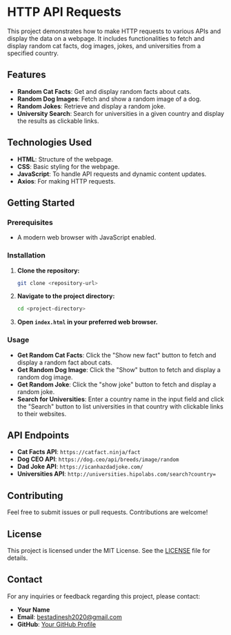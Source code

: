 # HTTP API Requests

This project demonstrates how to make HTTP requests to various APIs and display the data on a webpage. It includes functionalities to fetch and display random cat facts, dog images, jokes, and universities from a specified country.

## Features

- **Random Cat Facts**: Get and display random facts about cats.
- **Random Dog Images**: Fetch and show a random image of a dog.
- **Random Jokes**: Retrieve and display a random joke.
- **University Search**: Search for universities in a given country and display the results as clickable links.

## Technologies Used

- **HTML**: Structure of the webpage.
- **CSS**: Basic styling for the webpage.
- **JavaScript**: To handle API requests and dynamic content updates.
- **Axios**: For making HTTP requests.

## Getting Started

### Prerequisites

- A modern web browser with JavaScript enabled.

### Installation

1. **Clone the repository:**

    ```sh
    git clone <repository-url>
    ```

2. **Navigate to the project directory:**

    ```sh
    cd <project-directory>
    ```

3. **Open `index.html` in your preferred web browser.**

### Usage

- **Get Random Cat Facts**: Click the "Show new fact" button to fetch and display a random fact about cats.
- **Get Random Dog Image**: Click the "Show" button to fetch and display a random dog image.
- **Get Random Joke**: Click the "show joke" button to fetch and display a random joke.
- **Search for Universities**: Enter a country name in the input field and click the "Search" button to list universities in that country with clickable links to their websites.

## API Endpoints

- **Cat Facts API**: `https://catfact.ninja/fact`
- **Dog CEO API**: `https://dog.ceo/api/breeds/image/random`
- **Dad Joke API**: `https://icanhazdadjoke.com/`
- **Universities API**: `http://universities.hipolabs.com/search?country=`

## Contributing

Feel free to submit issues or pull requests. Contributions are welcome!

## License

This project is licensed under the MIT License. See the [LICENSE](LICENSE) file for details.

## Contact

For any inquiries or feedback regarding this project, please contact:

- **Your Name**
- **Email**: bestadinesh2020@gmail.com
- **GitHub**: [Your GitHub Profile](https://github.com/YourGitHubUsername)
